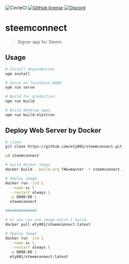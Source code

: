 ![CircleCI](https://img.shields.io/circleci/project/github/bonustrack/steemconnect.svg)
[![GitHub license](https://img.shields.io/badge/license-MIT-blue.svg)](https://raw.githubusercontent.com/bonustrack/steemconnect/master/LICENSE)
[![Discord](https://img.shields.io/discord/352140630769664009.svg?color=%236b80c4&label=discord)](https://discord.gg/NCZMVev)

# steemconnect

> Signer app for Steem

## Usage

``` bash
# Install dependencies
npm install

# Serve on localhost:8080
npm run serve

# Build for production
npm run build

# Build desktop apps
npm run build-electron
```

## Deploy Web Server by Docker

``` bash
# clone
git clone https://github.com/ety001/steemconnect.git

cd steemconnect

# build docker image
docker build --build-arg TAG=master -t steemconnect .

# deploy image
docker run -itd \
  --name sc \
  --restart always \
  -p 8080:80 \
  steemconnect

##############

# or you can use image which I build.
docker pull ety001/steemconnect:latest

# deploy image
docker run -itd \
  --name sc \
  --restart always \
  -p 8080:80 \
  ety001/steemconnect:latest

```
